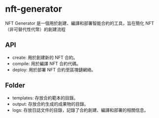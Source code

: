 # nft-generator

NFT Generator 是一個用於創建、編譯和部署智能合約的工具，旨在簡化 NFT（非可替代性代幣）的創建流程

## API
- create: 用於創建新的 NFT 合約。
- compile: 用於編譯 NFT 合約代碼。
- deploy: 用於部署 NFT 合約至區塊鏈網絡。

## Folder
- templates: 存放合約範本的目錄。
- output: 存放合約生成的成果物的目錄。
- logs: 存放日誌文件的目錄，記錄了合約創建、編譯和部署的相關信息。